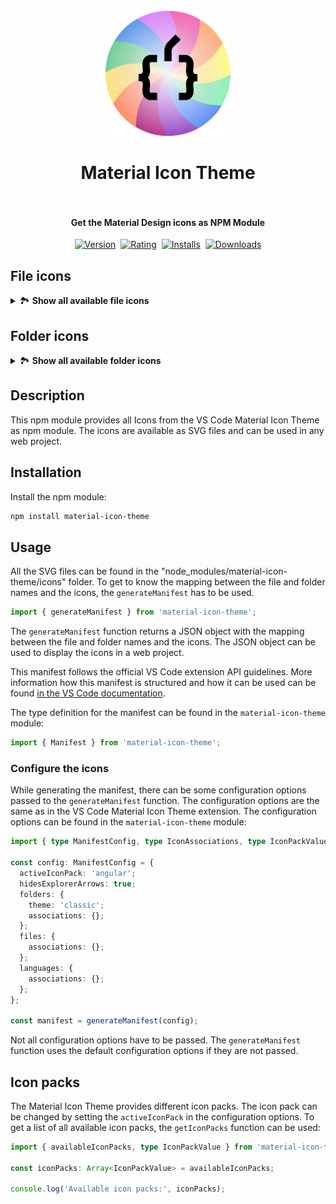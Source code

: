 <!-- markdownlint-disable heading-start-left first-line-h1 -->

<!-- markdownlint-capture -->
<!-- markdownlint-disable no-inline-html heading-increment -->
<br>

<div align="center">
  <img src="https://raw.githubusercontent.com/PKief/vscode-material-icon-theme/main/logo.png" alt="logo" width="200">

  # Material Icon Theme <br><br>

  #### Get the Material Design icons as NPM Module

  [![Version](https://img.shields.io/visual-studio-marketplace/v/PKief.material-icon-theme?style=for-the-badge&colorA=252526&colorB=43A047&label=VERSION)](https://marketplace.visualstudio.com/items?itemName=PKief.material-icon-theme)&nbsp;
  [![Rating](https://img.shields.io/visual-studio-marketplace/r/PKief.material-icon-theme?style=for-the-badge&colorA=252526&colorB=43A047&label=Rating)](https://marketplace.visualstudio.com/items?itemName=PKief.material-icon-theme)&nbsp;
  [![Installs](https://img.shields.io/visual-studio-marketplace/i/PKief.material-icon-theme?style=for-the-badge&colorA=252526&colorB=43A047&label=Installs)](https://marketplace.visualstudio.com/items?itemName=PKief.material-icon-theme)&nbsp;
  [![Downloads](https://img.shields.io/visual-studio-marketplace/d/PKief.material-icon-theme?style=for-the-badge&colorA=252526&colorB=43A047&label=Downloads)](https://marketplace.visualstudio.com/items?itemName=PKief.material-icon-theme)
</div>
<!-- markdownlint-restore -->

<!-- markdownlint-capture -->
<!-- markdownlint-disable no-inline-html -->
## File icons

<details><summary>🏞️ <b>Show all available file icons</b></summary><br/><img src="https://raw.githubusercontent.com/material-extensions/vscode-material-icon-theme/main/images/fileIcons.png" alt="file icons"></details>

## Folder icons

<details><summary>🏞️ <b>Show all available folder icons</b></summary><br/><img src="https://raw.githubusercontent.com/material-extensions/vscode-material-icon-theme/main/images/folderIcons.png" alt="folder icons"></details>
<!-- markdownlint-restore -->

## Description

This npm module provides all Icons from the VS Code Material Icon Theme as npm module. The icons are available as SVG files and can be used in any web project.

## Installation

Install the npm module:

```bash
npm install material-icon-theme
```

## Usage

All the SVG files can be found in the "node_modules/material-icon-theme/icons" folder. To get to know the mapping between the file and folder names and the icons, the `generateManifest` has to be used.

```javascript
import { generateManifest } from 'material-icon-theme';
```

The `generateManifest` function returns a JSON object with the mapping between the file and folder names and the icons. The JSON object can be used to display the icons in a web project.

This manifest follows the official VS Code extension API guidelines. More information how this manifest is structured and how it can be used can be found [in the VS Code documentation](https://code.visualstudio.com/api/extension-guides/file-icon-theme#icon-definitions).

The type definition for the manifest can be found in the `material-icon-theme` module:

```typescript
import { Manifest } from 'material-icon-theme';
```

### Configure the icons

While generating the manifest, there can be some configuration options passed to the `generateManifest` function. The configuration options are the same as in the VS Code Material Icon Theme extension. The configuration options can be found in the `material-icon-theme` module:

```typescript
import { type ManifestConfig, type IconAssociations, type IconPackValue, generateManifest } from 'material-icon-theme';

const config: ManifestConfig = {
  activeIconPack: 'angular';
  hidesExplorerArrows: true;
  folders: {
    theme: 'classic';
    associations: {};
  };
  files: {
    associations: {};
  };
  languages: {
    associations: {};
  };
};

const manifest = generateManifest(config);
```

Not all configuration options have to be passed. The `generateManifest` function uses the default configuration options if they are not passed.

## Icon packs

The Material Icon Theme provides different icon packs. The icon pack can be changed by setting the `activeIconPack` in the configuration options. To get a list of all available icon packs, the `getIconPacks` function can be used:

```typescript
import { availableIconPacks, type IconPackValue } from 'material-icon-theme';

const iconPacks: Array<IconPackValue> = availableIconPacks;

console.log('Available icon packs:', iconPacks);
```
